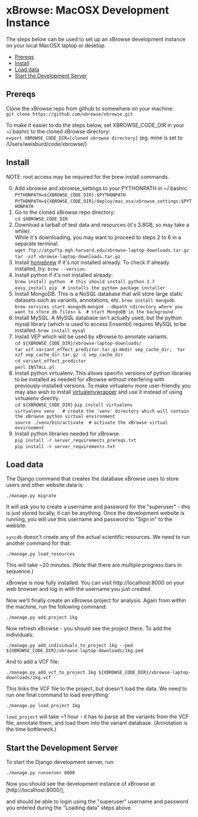 
xBrowse: MacOSX Development Instance
====================================

The steps below can be used to set up an xBrowse development instance on your local MacOSX laptop or desktop.

<!-- START doctoc generated TOC please keep comment here to allow auto update -->
<!-- DON'T EDIT THIS SECTION, INSTEAD RE-RUN doctoc TO UPDATE -->
- [Prereqs](#prereqs)
- [Install](#install)
- [Load data](#load-data)
- [Start the Development Server](#start-the-development-server)

<!-- END doctoc generated TOC please keep comment here to allow auto update -->

## Prereqs

Clone the xBrowse repo from github to somewhere on your machine:  
`git clone https://github.com/xbrowse/xbrowse.git`  
  
To make it easier to do the steps below, set XBROWSE_CODE_DIR in your ~/.bashrc to the cloned xBrowse directory:  
`export XBROWSE_CODE_DIR=[cloned xbrowse directory]`   (eg. mine is set to /Users/weisburd/code/xbrowse/)

## Install

NOTE: root access may be required for the brew install commands. 

0. Add xbrowse and xbrowse_settings to your PYTHONPATH in ~/.bashrc:
  `PYTHONPATH=${XBROWSE_CODE_DIR}:$PYTHONPATH`  
  `PYTHONPATH=${XBROWSE_CODE_DIR}/deploy/mac_osx/xbrowse_settings:$PYTHONPATH`
1. Go to the cloned xBrowse repo directory:  
   `cd $XBROWSE_CODE_DIR`
2. Download a tarball of test data and resources (it's 3.8GB, so may take a while).  
  While it's downloading, you may want to proceed to steps 2 to 6 in a separate terminal.  
  `wget ftp://atguftp.mgh.harvard.edu/xbrowse-laptop-downloads.tar.gz`  
  `tar -xzf xbrowse-laptop-downloads.tar.gz`  
3. Install [homebrew](http://brew.sh/) if it's not installed already. To check if already installed, try: `brew --version`.
3. Install python if it's not installed already:  
  `brew install python  # this should install python 2.7`  
  `easy_install pip  # installs the python package installer`  
4. Install MongoDB. This is a NoSQL database that will store large static datasets such as variants, annotations, etc.
  `brew install mongodb`  
  `brew services start mongodb`
  `mongod --dbpath <directory where you want to store db files> &  # start MongoDB in the background`
5. Install MySQL. A MySQL database isn't actually used, but the python mysql library (which is used to access Ensembl) requires MySQL to be installed.
  `brew install mysql`
5. Install VEP which will be used by xBrowse to annotate variants.  
  `cd ${XBROWSE_CODE_DIR}/xbrowse-laptop-downloads/`  
  `tar xzf variant_effect_predictor.tar.gz`
  `mkdir vep_cache_dir;  tar xzf vep_cache_dir.tar.gz -C vep_cache_dir`  
  `cd variant_effect_predictor`  
  `perl INSTALL.pl`
6. Install python virtualenv. This allows specific versions of python libraries to be installed as needed for xBrowse 
  without interfering with previously-installed versions. To make virtualenv more user-friendly you may also wish to install  [virtualenvwrapper](https://virtualenvwrapper.readthedocs.org/en/latest/) and use it instead of using virtualenv directly.  
  `cd ${XBROWSE_CODE_DIR}`
  `pip install virtualenv`  
  `virtualenv venv   # create the 'venv' directory which will contain the xBrowse python virtual environment`  
  `source ./venv/bin/activate  # activate the xBrowse virtual environment`  
7. Install python libraries needed for xBrowse.  
  `pip install -r server_requirements_prereqs.txt`  
  `pip install -r server_requirements.txt`  
     

## Load data

The Django command that creates the database xBrowse uses to store users and other website data is:

	./manage.py migrate

	 
It will ask you to create a username and password for the "superuser" - this is just stored locally, it can be anything.
Once the development website is running, you will use this username and password to "Sign in" to the website.

`syncdb` doesn't create any of the actual scientific resources. We need to run another command for that: 

	./manage.py load_resources

This will take ~20 minutes. (Note that there are multiple progress bars in sequence.)

xBrowse is now fully installed. You can visit http://localhost:8000 on your web browser and log in with the username you just created. 


Now we'll finally create an xBrowse project for analysis. Again from within the machine, run the following command: 

	./manage.py add_project 1kg

Now refresh xBrowse - you should see the project there. To add the individuals: 

	./manage.py add_individuals_to_project 1kg --ped ${XBROWSE_CODE_DIR}/xbrowse-laptop-downloads/1kg.ped

And to add a VCF file: 

	./manage.py add_vcf_to_project 1kg ${XBROWSE_CODE_DIR}/xbrowse-laptop-downloads/1kg.vcf

This links the VCF file to the project, but doesn't load the data. We need to run one final command to load everything: 

	./manage.py load_project 1kg

`load_project` will take ~1 hour - it has to parse all the variants from the VCF file, annotate them, and load them into the variant database. (Annotation is the time bottleneck.)


## Start the Development Server

To start the Django development server, run:
 
	./manage.py runserver 8000

Now you should see the development instance of xBrowse at [http://localhost:8000/], 

and should be able to login using the "superuser" username and password you entered during the "Loading data" steps above. 
